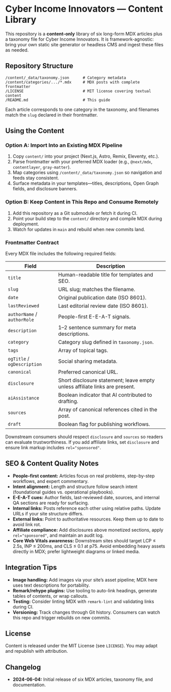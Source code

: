 # Cyber Income Innovators — Content Library

This repository is a **content-only** library of six long-form MDX articles plus a taxonomy file for Cyber Income Innovators. It is framework-agnostic: bring your own static site generator or headless CMS and ingest these files as needed.

## Repository Structure

```
/content/_data/taxonomy.json      # Category metadata
/content/categories/.../*.mdx     # MDX posts with complete frontmatter
/LICENSE                          # MIT license covering textual content
/README.md                        # This guide
```

Each article corresponds to one category in the taxonomy, and filenames match the `slug` declared in their frontmatter.

## Using the Content

### Option A: Import Into an Existing MDX Pipeline

1. Copy `content/` into your project (Next.js, Astro, Remix, Eleventy, etc.).
2. Parse frontmatter with your preferred MDX loader (e.g., `@next/mdx`, `contentlayer`, `gray-matter`).
3. Map categories using `/content/_data/taxonomy.json` so navigation and feeds stay consistent.
4. Surface metadata in your templates—titles, descriptions, Open Graph fields, and disclosure banners.

### Option B: Keep Content in This Repo and Consume Remotely

1. Add this repository as a Git submodule or fetch it during CI.
2. Point your build step to the `content/` directory and compile MDX during deployment.
3. Watch for updates in `main` and rebuild when new commits land.

### Frontmatter Contract

Every MDX file includes the following required fields:

| Field | Description |
| --- | --- |
| `title` | Human-readable title for templates and SEO. |
| `slug` | URL slug; matches the filename. |
| `date` | Original publication date (ISO 8601). |
| `lastReviewed` | Last editorial review date (ISO 8601). |
| `authorName` / `authorRole` | People-first E-E-A-T signals. |
| `description` | 1–2 sentence summary for meta descriptions. |
| `category` | Category slug defined in `taxonomy.json`. |
| `tags` | Array of topical tags. |
| `ogTitle` / `ogDescription` | Social sharing metadata. |
| `canonical` | Preferred canonical URL. |
| `disclosure` | Short disclosure statement; leave empty unless affiliate links are present. |
| `aiAssistance` | Boolean indicator that AI contributed to drafting. |
| `sources` | Array of canonical references cited in the post. |
| `draft` | Boolean flag for publishing workflows. |

Downstream consumers should respect `disclosure` and `sources` so readers can evaluate trustworthiness. If you add affiliate links, set `disclosure` and ensure link markup includes `rel="sponsored"`.

## SEO & Content Quality Notes

- **People-first content:** Articles focus on real problems, step-by-step workflows, and expert commentary.
- **Intent alignment:** Length and structure follow search intent (foundational guides vs. operational playbooks).
- **E-E-A-T cues:** Author fields, last-reviewed date, sources, and internal QA sections are ready for surfacing.
- **Internal links:** Posts reference each other using relative paths. Update URLs if your site structure differs.
- **External links:** Point to authoritative resources. Keep them up to date to avoid link rot.
- **Affiliate compliance:** Add disclosures above monetized sections, apply `rel="sponsored"`, and maintain an audit log.
- **Core Web Vitals awareness:** Downstream sites should target LCP ≤ 2.5s, INP ≤ 200ms, and CLS ≤ 0.1 at p75. Avoid embedding heavy assets directly in MDX; prefer lightweight diagrams or linked media.

## Integration Tips

- **Image handling:** Add images via your site’s asset pipeline; MDX here uses text descriptions for portability.
- **Remark/rehype plugins:** Use tooling to auto-link headings, generate tables of contents, or wrap callouts.
- **Testing:** Consider linting MDX with `remark-lint` and validating links during CI.
- **Versioning:** Track changes through Git history. Consumers can watch this repo and trigger rebuilds on new commits.

## License

Content is released under the MIT License (see `LICENSE`). You may adapt and republish with attribution.

## Changelog

- **2024-06-04:** Initial release of six MDX articles, taxonomy file, and documentation.
